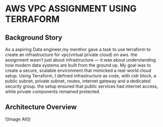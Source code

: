 # AWS VPC ASSIGNMENT USING TERRAFORM



## Background Story
As a aspiring Data engineer,my menthor gave a task to use terraform to create an infrastructure for  vpc(virtual private cloud) on aws. the assignment wasn’t just about infrastructure — it was about understanding how modern data systems are built from the ground up. My goal was to create a secure, scalable environment that mimicked a real-world cloud setup. Using Terraform, I defined infrastructure as code, with cidr block, a public subnet, private subnet, routes, internet gateway and a dedicated security group. the setup ensured that public services had internet access, while private components remained protected.


## Architecture Overview
![Image Alt](


